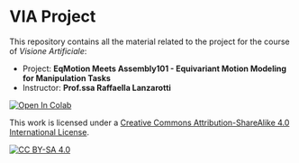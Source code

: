 # VIA Project

This repository contains all the material related to the project for the course of <i>Visione Artificiale</i>:
<ul>
  <li>Project: <b>EqMotion Meets Assembly101 - Equivariant Motion Modeling for Manipulation Tasks</b>
  <li>Instructor: <b>Prof.ssa Raffaella Lanzarotti</b>
</ul>

[![Open In Colab](https://colab.research.google.com/assets/colab-badge.svg)](https://colab.research.google.com/github/MatteoOnger/VIA_Project/blob/main/VIA_EQM.ipynb)

This work is licensed under a
[Creative Commons Attribution-ShareAlike 4.0 International License][cc-by-sa].

[![CC BY-SA 4.0][cc-by-sa-image]][cc-by-sa]

[cc-by-sa]: http://creativecommons.org/licenses/by-sa/4.0/
[cc-by-sa-image]: https://licensebuttons.net/l/by-sa/4.0/88x31.png
[cc-by-sa-shield]: https://img.shields.io/badge/License-CC%20BY--SA%204.0-lightgrey.svg
